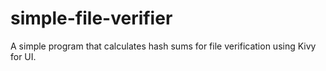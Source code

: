 # simple-file-verifier
A simple program that calculates hash sums for file verification using Kivy for UI.

